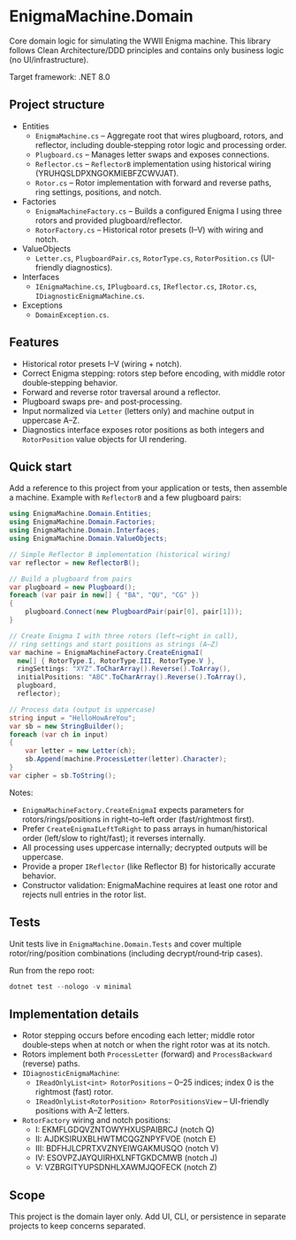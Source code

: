 # EnigmaMachine.Domain

Core domain logic for simulating the WWII Enigma machine. This library follows Clean Architecture/DDD principles and contains only business logic (no UI/infrastructure).

Target framework: .NET 8.0

## Project structure

- Entities
  - `EnigmaMachine.cs` – Aggregate root that wires plugboard, rotors, and reflector, including double‑stepping rotor logic and processing order.
  - `Plugboard.cs` – Manages letter swaps and exposes connections.
  - `Reflector.cs` – `ReflectorB` implementation using historical wiring (YRUHQSLDPXNGOKMIEBFZCWVJAT).
  - `Rotor.cs` – Rotor implementation with forward and reverse paths, ring settings, positions, and notch.
- Factories
  - `EnigmaMachineFactory.cs` – Builds a configured Enigma I using three rotors and provided plugboard/reflector.
  - `RotorFactory.cs` – Historical rotor presets (I–V) with wiring and notch.
- ValueObjects
  - `Letter.cs`, `PlugboardPair.cs`, `RotorType.cs`, `RotorPosition.cs` (UI-friendly diagnostics).
- Interfaces
  - `IEnigmaMachine.cs`, `IPlugboard.cs`, `IReflector.cs`, `IRotor.cs`, `IDiagnosticEnigmaMachine.cs`.
- Exceptions
  - `DomainException.cs`.

## Features

- Historical rotor presets I–V (wiring + notch).
- Correct Enigma stepping: rotors step before encoding, with middle rotor double‑stepping behavior.
- Forward and reverse rotor traversal around a reflector.
- Plugboard swaps pre‑ and post‑processing.
- Input normalized via `Letter` (letters only) and machine output in uppercase A–Z.
 - Diagnostics interface exposes rotor positions as both integers and `RotorPosition` value objects for UI rendering.

## Quick start

Add a reference to this project from your application or tests, then assemble a machine. Example with `ReflectorB` and a few plugboard pairs:

```csharp
using EnigmaMachine.Domain.Entities;
using EnigmaMachine.Domain.Factories;
using EnigmaMachine.Domain.Interfaces;
using EnigmaMachine.Domain.ValueObjects;

// Simple Reflector B implementation (historical wiring)
var reflector = new ReflectorB();

// Build a plugboard from pairs
var plugboard = new Plugboard();
foreach (var pair in new[] { "BA", "QU", "CG" })
{
    plugboard.Connect(new PlugboardPair(pair[0], pair[1]));
}

// Create Enigma I with three rotors (left→right in call),
// ring settings and start positions as strings (A–Z)
var machine = EnigmaMachineFactory.CreateEnigmaI(
  new[] { RotorType.I, RotorType.III, RotorType.V },
  ringSettings: "XYZ".ToCharArray().Reverse().ToArray(),
  initialPositions: "ABC".ToCharArray().Reverse().ToArray(),
  plugboard,
  reflector);

// Process data (output is uppercase)
string input = "HelloHowAreYou";
var sb = new StringBuilder();
foreach (var ch in input)
{
    var letter = new Letter(ch);
    sb.Append(machine.ProcessLetter(letter).Character);
}
var cipher = sb.ToString();
```

Notes:
- `EnigmaMachineFactory.CreateEnigmaI` expects parameters for rotors/rings/positions in right–to–left order (fast/rightmost first).
- Prefer `CreateEnigmaILeftToRight` to pass arrays in human/historical order (left/slow to right/fast); it reverses internally.
- All processing uses uppercase internally; decrypted outputs will be uppercase.
- Provide a proper `IReflector` (like Reflector B) for historically accurate behavior.
 - Constructor validation: EnigmaMachine requires at least one rotor and rejects null entries in the rotor list.

## Tests

Unit tests live in `EnigmaMachine.Domain.Tests` and cover multiple rotor/ring/position combinations (including decrypt/round‑trip cases).

Run from the repo root:

```powershell
dotnet test --nologo -v minimal
```

## Implementation details

- Rotor stepping occurs before encoding each letter; middle rotor double‑steps when at notch or when the right rotor was at its notch.
- Rotors implement both `ProcessLetter` (forward) and `ProcessBackward` (reverse) paths.
 - `IDiagnosticEnigmaMachine`:
   - `IReadOnlyList<int> RotorPositions` – 0–25 indices; index 0 is the rightmost (fast) rotor.
   - `IReadOnlyList<RotorPosition> RotorPositionsView` – UI-friendly positions with A–Z letters.
- `RotorFactory` wiring and notch positions:
  - I:  EKMFLGDQVZNTOWYHXUSPAIBRCJ (notch Q)
  - II: AJDKSIRUXBLHWTMCQGZNPYFVOE (notch E)
  - III: BDFHJLCPRTXVZNYEIWGAKMUSQO (notch V)
  - IV: ESOVPZJAYQUIRHXLNFTGKDCMWB (notch J)
  - V:  VZBRGITYUPSDNHLXAWMJQOFECK (notch Z)

## Scope

This project is the domain layer only. Add UI, CLI, or persistence in separate projects to keep concerns separated.